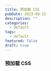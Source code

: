 ```yaml
---
title: 预加载 CSS
pubDate: 2023-09-15
description: ""
categories:
  - default
tags:
  - default
featured: false
draft: true
---
```

### 预加载 CSS